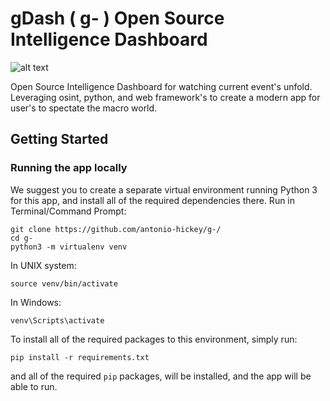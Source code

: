 # gDash ( g- ) Open Source Intelligence Dashboard

![alt text](https://i.ibb.co/3cGGvv0/2021-04-11-15-14.png)

Open Source Intelligence Dashboard for watching current event's unfold. Leveraging osint, python, and web framework's to create a modern app for user's to spectate the macro world.

## Getting Started

### Running the app locally
We suggest you to create a separate virtual environment running Python 3 for this app, and install all of the required dependencies there. Run in Terminal/Command Prompt:
```
git clone https://github.com/antonio-hickey/g-/
cd g-
python3 -m virtualenv venv
```
In UNIX system: 

```
source venv/bin/activate
```
In Windows: 

```
venv\Scripts\activate
```

To install all of the required packages to this environment, simply run:

```
pip install -r requirements.txt
```

and all of the required `pip` packages, will be installed, and the app will be able to run.
